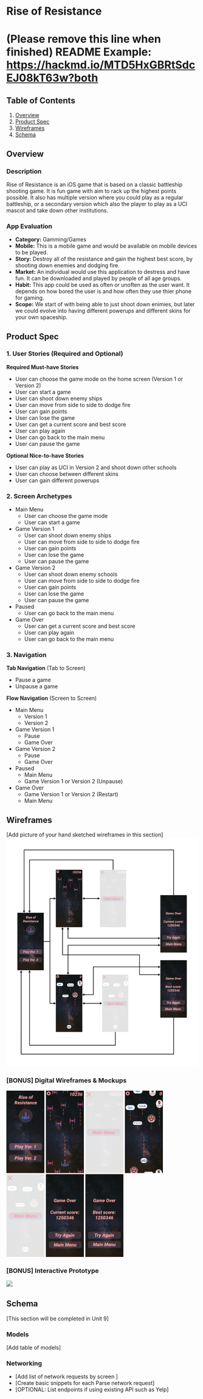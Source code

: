 # Rise of Resistance

# (Please remove this line when finished) README Example: https://hackmd.io/MTD5HxGBRtSdcEJ08kT63w?both

## Table of Contents

1. [Overview](#Overview)
1. [Product Spec](#Product-Spec)
1. [Wireframes](#Wireframes)
1. [Schema](#Schema)

## Overview

### Description

Rise of Resistance is an iOS game that is based on a classic battleship shooting game. It is fun game with aim to rack up the highest points possible. It also has multiple version where you could play as a regular battleship, or a secondary version which also the player to play as a UCI mascot and take down other institutions.

### App Evaluation

- **Category:** Gamming/Games
- **Mobile:** This is a mobile game and would be available on mobile devices to be played.
- **Story:** Destroy all of the resistance and gain the highest best score, by shooting down enemies and dodging fire.
- **Market:** An individual would use this application to destress and have fun. It can be downloaded and played by people of all age groups.
- **Habit:** This app could be used as often or unoften as the user want. It depends on how bored the user is and how often they use thier phone for gaming.
- **Scope:** We start of with being able to just shoot down enimies, but later we could evolve into having different powerups and different skins for your own spaceship. 

## Product Spec

### 1. User Stories (Required and Optional)

**Required Must-have Stories**

- User can choose the game mode on the home screen (Version 1 or Version 2)
- User can start a game
- User can shoot down enemy ships
- User can move from side to side to dodge fire
- User can gain points
- User can lose the game
- User can get a current score and best score
- User can play again
- User can go back to the main menu
- User can pause the game

**Optional Nice-to-have Stories**

- User can play as UCI in Version 2 and shoot down other schools
- User can choose between different skins
- User can gain different powerups

### 2. Screen Archetypes

- Main Menu
  - User can choose the game mode
  - User can start a game
- Game Version 1
  - User can shoot down enemy ships
  - User can move from side to side to dodge fire
  - User can gain points
  - User can lose the game
  - User can pause the game
- Game Version 2
  - User can shoot down enemy schools
  - User can move from side to side to dodge fire
  - User can gain points
  - User can lose the game
  - User can pause the game
- Paused
  - User can go back to the main menu
- Game Over
  - User can get a current score and best score
  - User can play again
  - User can go back to the main menu

### 3. Navigation

**Tab Navigation** (Tab to Screen)

- Pause a game
- Unpause a game

**Flow Navigation** (Screen to Screen)

- Main Menu
	- Version 1
	- Version 2
- Game Version 1
	- Pause
	- Game Over
- Game Version 2
	- Pause
	- Game Over
- Paused
	- Main Menu
	- Game Version 1 or Version 2 (Unpause)
- Game Over
	- Game Version 1 or Version 2 (Restart)
	- Main Menu

## Wireframes

[Add picture of your hand sketched wireframes in this section]
<img src="./readmeResources/Wireframes.png" width=600>

### [BONUS] Digital Wireframes & Mockups

<p float="left">
   <img src="./readmeResources/img1.PNG" width=100>
   <img src="./readmeResources/img2.PNG" width=100>
   <img src="./readmeResources/img3.PNG" width=100>
   <img src="./readmeResources/img4.PNG" width=100>
   <img src="./readmeResources/img5.PNG" width=100>
   <img src="./readmeResources/img6.PNG" width=100>
   <img src="./readmeResources/img7.PNG" width=100>
</p>

### [BONUS] Interactive Prototype

<img src="./readmeResources/interactivePrototype.gif" width=250>

## Schema

[This section will be completed in Unit 9]

### Models

[Add table of models]

### Networking

- [Add list of network requests by screen ]
- [Create basic snippets for each Parse network request]
- [OPTIONAL: List endpoints if using existing API such as Yelp]
